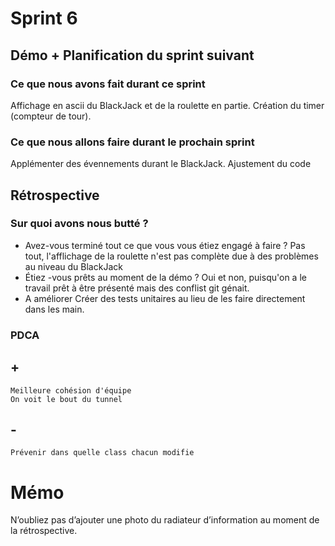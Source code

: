 # Sprint 6

## Démo + Planification du sprint suivant

### Ce que nous avons fait durant ce sprint
Affichage en ascii du BlackJack et de la roulette en partie.
Création du timer (compteur de tour).

### Ce que nous allons faire durant le prochain sprint
Applémenter des évennements durant le BlackJack.
Ajustement du code

## Rétrospective

### Sur quoi avons nous butté ?
* Avez-vous terminé tout ce que vous vous étiez engagé à faire ?
Pas tout, l'afflichage de la roulette n'est pas complète due à des problèmes au niveau du BlackJack
* Étiez -vous prêts au moment de la démo ?
Oui et non, puisqu'on a le travail prêt à être présenté mais des conflist git génait.
* A améliorer
Créer des tests unitaires au lieu de les faire directement dans les main.

### PDCA
## +
    Meilleure cohésion d'équipe
    On voit le bout du tunnel
## - 
    Prévenir dans quelle class chacun modifie

# Mémo
N’oubliez pas d’ajouter une photo du radiateur d’information au moment de la rétrospective.
